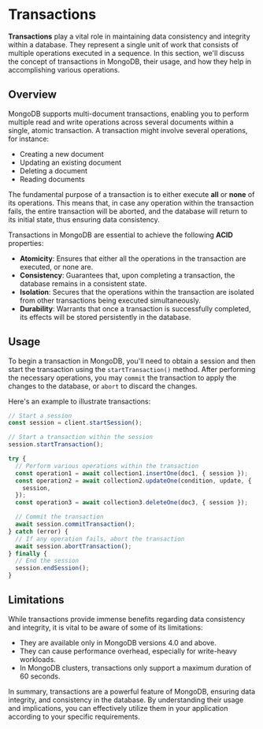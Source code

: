 # Transactions

**Transactions** play a vital role in maintaining data consistency and integrity within a database. They represent a single unit of work that consists of multiple operations executed in a sequence. In this section, we'll discuss the concept of transactions in MongoDB, their usage, and how they help in accomplishing various operations.

## Overview

MongoDB supports multi-document transactions, enabling you to perform multiple read and write operations across several documents within a single, atomic transaction. A transaction might involve several operations, for instance:

- Creating a new document
- Updating an existing document
- Deleting a document
- Reading documents

The fundamental purpose of a transaction is to either execute **all** or **none** of its operations. This means that, in case any operation within the transaction fails, the entire transaction will be aborted, and the database will return to its initial state, thus ensuring data consistency.

Transactions in MongoDB are essential to achieve the following **ACID** properties:

- **Atomicity**: Ensures that either all the operations in the transaction are executed, or none are.
- **Consistency**: Guarantees that, upon completing a transaction, the database remains in a consistent state.
- **Isolation**: Secures that the operations within the transaction are isolated from other transactions being executed simultaneously.
- **Durability**: Warrants that once a transaction is successfully completed, its effects will be stored persistently in the database.

## Usage

To begin a transaction in MongoDB, you'll need to obtain a session and then start the transaction using the `startTransaction()` method. After performing the necessary operations, you may `commit` the transaction to apply the changes to the database, or `abort` to discard the changes.

Here's an example to illustrate transactions:

```javascript
// Start a session
const session = client.startSession();

// Start a transaction within the session
session.startTransaction();

try {
  // Perform various operations within the transaction
  const operation1 = await collection1.insertOne(doc1, { session });
  const operation2 = await collection2.updateOne(condition, update, {
    session,
  });
  const operation3 = await collection3.deleteOne(doc3, { session });

  // Commit the transaction
  await session.commitTransaction();
} catch (error) {
  // If any operation fails, abort the transaction
  await session.abortTransaction();
} finally {
  // End the session
  session.endSession();
}
```

## Limitations

While transactions provide immense benefits regarding data consistency and integrity, it is vital to be aware of some of its limitations:

- They are available only in MongoDB versions 4.0 and above.
- They can cause performance overhead, especially for write-heavy workloads.
- In MongoDB clusters, transactions only support a maximum duration of 60 seconds.

In summary, transactions are a powerful feature of MongoDB, ensuring data integrity, and consistency in the database. By understanding their usage and implications, you can effectively utilize them in your application according to your specific requirements.

